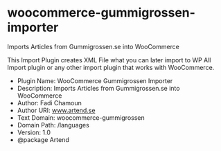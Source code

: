 # woocommerce-gummigrossen-importer
Imports Articles from Gummigrossen.se into WooCommerce

This Import Plugin creates XML File what you can later import to WP All Import plugin or any other import plugin that works with WooCommerce.


 * Plugin Name:     WooCommerce Gummigrossen Importer
 * Description:     Imports Articles from Gummigrossen.se into WooCommerce
 * Author:          Fadi Chamoun
 * Author URI:      www.artend.se
 * Text Domain:     woocommerce-gummigrossen
 * Domain Path:     /languages
 * Version:         1.0
 * @package         Artend
